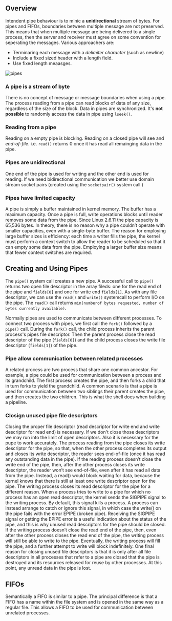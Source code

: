 ## Overview
Intendent pipe behaviour is to minic a **unidirectional** stream of bytes.
For pipes and FIFOs, boundaries between multiple message are not preserved. This means that when multiple message are being delivered to a single process, then the server and receiver must agree on some convention for seperating the messages. Various approachers are:
- Terminaring each message with a *delimiter character* (such as newline)
- Include a fixed sized header with a length field.
- Use fixed length meaasges.

![pipes](https://user-images.githubusercontent.com/46394832/71670393-e09f3d80-2d99-11ea-9c43-910538ea6e1d.gif)

### A pipe is a stream of byte
There is no concept of message or message boundaries when using a pipe. The  process reading from a pipe can read blocks of data of any size, regardless of the size of the block. Data in pipes are synchronized. It's **not possible** to randomly access the data in pipe using `lseek()`.

### Reading from a pipe
Reading on a empty pipe is blocking. Reading on a closed pipe will see and *end-of-file*. i.e. `read()` returns 0 once it has read all remainging data in the pipe.

### Pipes are unidirectional
One end of the pipe is used for writing and the other end is used for reading. If we need bidirectional communication we better use domain stream socket pairs (created using the `socketpair()` system call.)

### Pipes have limited capacity
A pipe is simply a buffer maintained in kernel memory. The buffer has a maximum capacity. Once a pipe is full, write operations blocks until reader removes some data from the pipe.
Since Linux 2.6.11 the pipe capacity is 65,536 bytes.
In theory, there is no reason why a pipe couldn’t operate with smaller capacities, even with a single-byte buffer. The reason for employing large buffer sizes is efficiency: each time a writer fills the pipe, the kernel must perform a context switch to allow the reader to be scheduled so that it can empty some data from the pipe. Employing a larger buffer size means that fewer context switches are required.

## Creating and Using Pipes
The `pipe()` system call creates a new pipe. A successful call to `pipe()` returns two open file descriptor in the array fileds: one for the read end of the pipe and `fields[0]` and one for write end `fields[1]`.
As with any file descriptor, we can use the `read()` and `write()` systemcall to perform I/O on the pipe.
The `read()` call returns `min(numberof bytes requested, number of bytes currently available)`.

Normally pipes are used to communicate between different processes. To connect two process with pipes, we first call the `fork()` followed by a `pipe()` call. During the `fork()` call, the child process inherits the parent process's pipes file descriptor. Then the parent process close the read descriptor of the pipe (`fields[0]`) and the child process closes the write file descriptor (`fields[1]`) of the pipe.

### Pipe allow communication between related processes
A related process are two process that share one common ancestor. For example, a pipe could be used for communication between a process and its grandchild. The first process creates the pipe, and then forks a child that in turn forks to yield the grandchild. A common scenario is that a pipe is used for communication between two siblings their parent creates the pipe, and then creates the two children. This is what the shell does when building a pipeline.

### Closign unused pipe file descriptors
Closing the proper file descriptor (read descriptor for write end and write descriptor for read end) is necessary. If we don't close those descriptors we may run into the limit of open descriptors. Also it is necessary for the pupe to work accurately.
The process reading from the pipe closes its write descriptor for the pipe, so that, when the other process completes its output and closes its write descriptor, the reader sees end-of-file (once it has read any outstanding data in the pipe).
If the reading process doesn’t close the write end of the pipe, then, after the other process closes its write descriptor, the reader won’t see end-of-file, even after it has read all data from the pipe. Instead, a read() would block waiting for data, because the kernel knows that there is still at least one write descriptor open for the pipe.
The writing process closes its read descriptor for the pipe for a different reason. When a process tries to write to a pipe for which no process has an open read descriptor, the kernel sends the SIGPIPE signal to the writing process. By default, this signal kills a process. A process can instead arrange to catch or ignore this signal, in which case the write() on the pipe fails with the error EPIPE (broken pipe). Receiving the SIGPIPE signal or getting the EPIPE error is a useful indication about the status of the pipe, and this is why unused read descriptors for the pipe should be closed.
If the writing process doesn’t close the read end of the pipe, then, even after the other process closes the read end of the pipe, the writing process will still be able to write to the pipe. Eventually, the writing process will fill the pipe, and a further attempt to write will block indefinitely.
One final reason for closing unused file descriptors is that it is only after all file descriptors in all processes that refer to a pipe are closed that the pipe is destroyed and its resources released for reuse by other processes. At this point, any unread data in the pipe is lost.

## FIFOs
Semantically a FIFO is similar to a pipe. The principal difference is that a FIFO has a name within the file system and is opened in the same way as a regular file. This allows a FIFO to be used for communication between unrelated processes.
